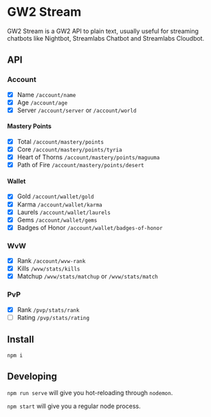 # GW2 Stream

GW2 Stream is a GW2 API to plain text, usually useful for streaming chatbots like Nightbot, Streamlabs Chatbot and Streamlabs Cloudbot.

## API

### Account

- [x] Name `/account/name`
- [x] Age `/account/age`
- [x] Server `/account/server` or `/account/world`

#### Mastery Points
- [x] Total `/account/mastery/points`
- [x] Core `/account/mastery/points/tyria`
- [x] Heart of Thorns `/account/mastery/points/maguuma`
- [x] Path of Fire `/account/mastery/points/desert`

#### Wallet

- [x] Gold `/account/wallet/gold`
- [x] Karma `/account/wallet/karma`
- [x] Laurels `/account/wallet/laurels`
- [x] Gems `/account/wallet/gems`
- [x] Badges of Honor `/account/wallet/badges-of-honor`
 
### WvW
- [x] Rank `/account/wvw-rank`
- [x] Kills `/wvw/stats/kills`
- [x] Matchup `/wvw/stats/matchup` or `/wvw/stats/match`

### PvP
- [x] Rank `/pvp/stats/rank`
- [ ] Rating `/pvp/stats/rating`

## Install

`npm i`

## Developing

`npm run serve` will give you hot-reloading through `nodemon`.

`npm start` will give you a regular node process.